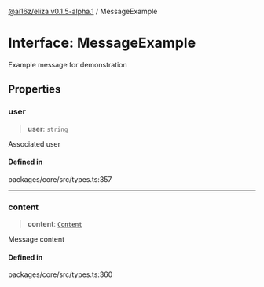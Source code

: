 [@ai16z/eliza v0.1.5-alpha.1](../index.md) / MessageExample

# Interface: MessageExample

Example message for demonstration

## Properties

### user

> **user**: `string`

Associated user

#### Defined in

packages/core/src/types.ts:357

***

### content

> **content**: [`Content`](Content.md)

Message content

#### Defined in

packages/core/src/types.ts:360

